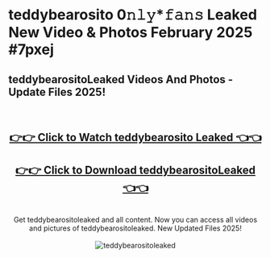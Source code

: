 # teddybearosito 0𝚗𝚕𝚢*𝚏𝚊𝚗𝚜 Leaked New Video & Photos February 2025 #7pxej

<h2>teddybearositoLeaked Videos And Photos - Update Files 2025!</h2>
<br>
<div align="center">
<h2><a href="https://mediaupload.pro?title=teddybearosito&ref=11F" rel="nofollow">👉👉 Click to Watch teddybearosito Leaked 👈👈</a></h2>
<h2><a href="https://mediaupload.pro?title=teddybearosito&ref=11F" rel="nofollow">👉👉 Click to Download teddybearositoLeaked 👈👈</a></h2>
<br>
Get teddybearositoleaked and all content. Now you can access all videos and pictures of teddybearositoleaked. New Updated Files 2025!
<br>
<br>
<a href="https://mediaupload.pro?title=teddybearosito&ref=11F" rel="nofollow" data-target="animated-image.originalLink"><img src="https://i.ibb.co/Gkj2r4b/banner.png" alt="teddybearositoleaked" style="max-width: 100%; display: inline-block;" data-target="animated-image.originalImage"></a>
</div>
<br>

